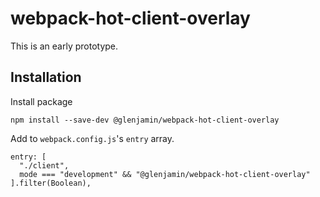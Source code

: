 # webpack-hot-client-overlay

This is an early prototype.

## Installation

Install package
```
npm install --save-dev @glenjamin/webpack-hot-client-overlay
```

Add to `webpack.config.js`'s `entry` array.

```
entry: [
  "./client",
  mode === "development" && "@glenjamin/webpack-hot-client-overlay"
].filter(Boolean),
```
